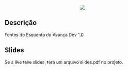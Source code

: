 <p align="center">
  <a href="https://avancadev.com.br/" target="blank"><img src="https://static-public.klickpages.com.br/uploads/media/file/2705748/fullcycle_avancadev_amarelo_tagline.png"/></a>
</p>

## Descrição

Fontes do Esquenta do Avança Dev 1.0

## Slides

Se a live teve slides, terá um arquivo slides.pdf no projeto.
